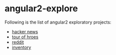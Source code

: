 # angular2-explore
Following is the list of angular2 exploratory projects:
- [hacker news](https://ajaniv.github.io/angular2-explore-hacker-news/)
- [tour of hroes](https://ajaniv.github.io/angular2-explore-tour-of-heroes/)
- [reddit](https://ajaniv.github.io/angular2-explore-redit/)
- [inventory](https://ajaniv.github.io/angular2-explore-inventory/)
